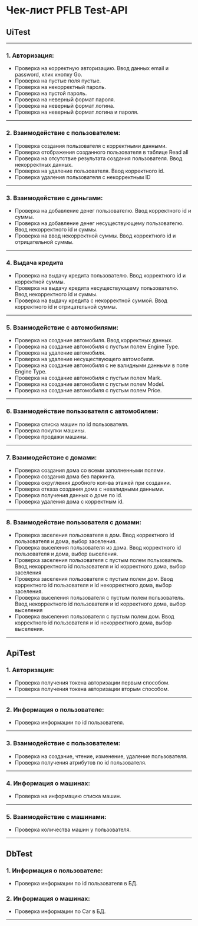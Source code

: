 # Чек-лист PFLB Test-API
## UiTest
---
### 1. Авторизация:

- Проверка на корректную авторизацию. Ввод данных email и password, клик кнопку Go.
- Проверка на пустые поля пустые.
- Проверка на некорректный пароль.
- Проверка на пустой пароль.
- Проверка на неверный формат пароля.
- Проверка на неверный формат логина.
- Проверка на неверный формат логина и пароля.
---
### 2. Взаимодействие с пользователем:

- Проверка создания пользователя с корректными данными.
- Проверка отображения созданного пользователя в таблице Read all
- Проверка на отсутствие результата создания пользователя. Ввод некорректных данных.
- Проверка на удаление пользователя. Ввод корректного id.
- Проверка удаления пользователя с некорректным ID
---
### 3. Взаимодействие с деньгами:
- Проверка на добавление денег пользователю. Ввод корректного id и суммы.
- Проверка на добавление денег несуществующему пользователю. Ввод некорректного id и суммы.
- Проверка на ввод некорректной суммы. Ввод корректного id и отрицательной суммы.
___
### 4. Выдача кредита
- Проверка на выдачу кредита пользователю. Ввод корректного id и корректной суммы.
- Проверка на выдачу кредита несуществующему пользователю. Ввод некорректного id и суммы.
- Проверка на выдачу кредита с некорректной суммой. Ввод корректного id и отрицательной суммы.
---
### 5. Взаимодействие с автомобилями:
- Проверка на создание автомобиля. Ввод корректных данных.
- Проверка на создание автомобиля с пустым полем Engine Type.
- Проверка на удаление автомобиля.
- Проверка на удаление несуществующего автомобиля.
- Проверка на создание автомобиля с не валидными данными в поле Engine Type.
- Проверка на создание автомобиля с пустым полем Mark.
- Проверка на создание автомобиля с пустым полем Model.
- Проверка на создание автомобиля с пустым полем Price.
---
### 6. Взаимодействие пользователя с автомобилем:
- Проверка списка машин по id пользователя.
- Проверка покупки машины.
- Проверка продажи машины.
---
### 7. Взаимодействие с домами:
- Проверка создания дома со всеми заполненными полями.
- Проверка создания дома без паркинга.
- Проверка округления дробного кол-ва этажей при создании.
- Проверка отказа создания дома с невалидными данными.
- Проверка получения данных о доме по id.
- Проверка удаления дома с корректным id.
---
### 8. Взаимодействие пользователя с домами:
- Проверка заселения пользователя в дом. Ввод корректного id пользователя и дома, выбор заселения.
- Проверка выселения пользователя из дома. Ввод корректного id пользователя и дома, выбор выселения.
- Проверка заселения пользователя с пустым полем пользователь. Ввод некорректного id пользователя и id корректного дома, выбор заселения
- Проверка заселения пользователя с пустым полем дом. Ввод корректного id пользователя и id некорректного дома, выбор заселения.
- Проверка выселения пользователя с пустым полем пользователь. Ввод некорректного id пользователя и id корректного дома, выбор выселения
- Проверка выселения пользователя с пустым полем дом. Ввод корректного id пользователя и id некорректного дома, выбор выселения.
---
## ApiTest
### 1. Авторизация:
- Проверка получения токена авторизации первым способом.
- Проверка получения токена авторизации вторым способом.
---
### 2. Информация о пользователе:
- Проверка информации по id пользователя.
---
### 3. Взаимодействие с пользователем:
- Проверка на создание, чтение, изменение, удаление пользователя.
- Проверка получения атрибутов по id пользователя.
---
### 4. Информация о машинах:
- Проверка на информацию списка машин.
---
### 5. Взаимодействие с машинами:
- Проверка количества машин у пользователя.
---
## DbTest
### 1. Информация о пользователе:
- Проверка информации по id пользователя в БД.
### 2. Информация о машинах:
- Проверка информации по Car в БД.
---
